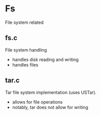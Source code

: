 # Fs

File system related

## fs.c

File system handling
- handles disk reading and writing
- handles files

## tar.c

Tar file system implementation (uses USTar).
- allows for file operations
- notably, tar does not allow for writing
